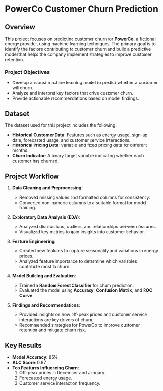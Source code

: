 # PowerCo Customer Churn Prediction

## Overview
This project focuses on predicting customer churn for **PowerCo**, a fictional energy provider, using machine learning techniques. The primary goal is to identify the factors contributing to customer churn and build a predictive model that helps the company implement strategies to improve customer retention.

### Project Objectives
- Develop a robust machine learning model to predict whether a customer will churn.
- Analyze and interpret key factors that drive customer churn.
- Provide actionable recommendations based on model findings.

## Dataset
The dataset used for this project includes the following:
- **Historical Customer Data**: Features such as energy usage, sign-up date, forecasted usage, and customer service interactions.
- **Historical Pricing Data**: Variable and fixed pricing data for different months.
- **Churn Indicator**: A binary target variable indicating whether each customer has churned.

## Project Workflow
1. **Data Cleaning and Preprocessing**:
   - Removed missing values and formatted columns for consistency.
   - Converted non-numeric columns to a suitable format for model training.
  
2. **Exploratory Data Analysis (EDA)**:
   - Analyzed distributions, outliers, and relationships between features.
   - Visualized key metrics to gain insights into customer behavior.

3. **Feature Engineering**:
   - Created new features to capture seasonality and variations in energy prices.
   - Analyzed feature importance to determine which variables contribute most to churn.

4. **Model Building and Evaluation**:
   - Trained a **Random Forest Classifier** for churn prediction.
   - Evaluated the model using **Accuracy**, **Confusion Matrix**, and **ROC Curve**.

5. **Findings and Recommendations**:
   - Provided insights on how off-peak prices and customer service interactions are key drivers of churn.
   - Recommended strategies for PowerCo to improve customer retention and mitigate churn risk.

## Key Results
- **Model Accuracy**: 85%
- **AUC Score**: 0.87
- **Top Features Influencing Churn**:
  1. Off-peak prices in December and January.
  2. Forecasted energy usage.
  3. Customer service interaction frequency.
